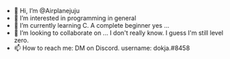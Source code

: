 - 👋 Hi, I’m @Airplanejuju
- 👀 I’m interested in programming in general 
- 🌱 I’m currently learning C. A complete beginner yes ...
- 💞️ I’m looking to collaborate on ... I don't really know. I guess I'm still level zero.
- 📫 How to reach me: 
        DM on Discord. username: dokja.#8458 

<!---
Airplanejuju/Airplanejuju is a ✨ special ✨ repository because its `README.md` (this file) appears on your GitHub profile.
You can click the Preview link to take a look at your changes.
--->
